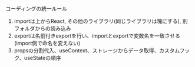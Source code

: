 コーディングの統一ルール

1. importは上からReact, その他のライブラリ(同じライブラリは塊にする), 別フォルダからの読み込み
2. exportは名前付きexportを行い、importとexportで変数名を一致させる(import側で命名を変えない)
3. propsの分割代入、useContext、ストレージからデータ取得、カスタムフック、useStateの順序